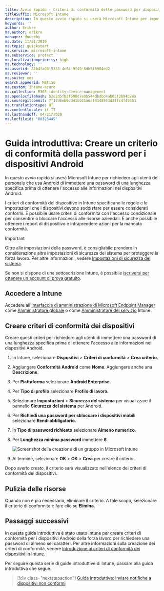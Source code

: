 ```yaml
---
title: Avvio rapido - Criteri di conformità delle password per dispositivi Android
titleSuffix: Microsoft Intune
description: In questo avvio rapido si userà Microsoft Intune per impostare la lunghezza della password obbligatoria per i dispositivi Android.
keywords: ''
author: Erikre
ms.author: erikre
manager: dougeby
ms.date: 11/21/2019
ms.topic: quickstart
ms.service: microsoft-intune
ms.subservice: protect
ms.localizationpriority: high
ms.technology: ''
ms.assetid: 81b4fa08-5333-4c54-9f49-8db5f6984ed2
ms.reviewer: ''
ms.suite: ems
search.appverid: MET150
ms.custom: intune-azure
ms.collection: M365-identity-device-management
ms.openlocfilehash: b2e2d5fb2f698d7e0b544dbdbd4ab05f2b94b7ea
ms.sourcegitcommit: 7f17d6eb9dd41b031a6af4148863d2ffc4f49551
ms.translationtype: HT
ms.contentlocale: it-IT
ms.lasthandoff: 04/21/2020
ms.locfileid: "80325449"
---
```

# <a name="quickstart-create-a-password-compliance-policy-for-android-devices"></a>Guida introduttiva: Creare un criterio di conformità della password per i dispositivi Android

In questo avvio rapido si userà Microsoft Intune per richiedere agli utenti del personale che usa Android di immettere una password di una lunghezza specifica prima di ottenere l'accesso alle informazioni nei dispositivi Android.

I criteri di conformità del dispositivo in Intune specificano le regole e le impostazioni che i dispositivi devono soddisfare per essere considerati conformi. È possibile usare criteri di conformità con l'accesso condizionale per consentire o bloccare l'accesso alle risorse aziendali. È anche possibile ottenere i report di dispositivo e intraprendere azioni per la mancata conformità.

> [!IMPORTANT]
> Oltre alle impostazioni della password, è consigliabile prendere in considerazione altre impostazioni di sicurezza del sistema per proteggere la forza lavoro. Per altre informazioni, vedere [Impostazioni di sicurezza del sistema](compliance-policy-create-android-for-work.md).

Se non si dispone di una sottoscrizione Intune, è possibile [iscriversi per ottenere un account di prova gratuito](../fundamentals/free-trial-sign-up.md).

## <a name="sign-in-to-intune"></a>Accedere a Intune

Accedere all'[interfaccia di amministrazione di Microsoft Endpoint Manager](https://go.microsoft.com/fwlink/?linkid=2109431) come [Amministratore globale](../fundamentals/users-add.md#types-of-administrators) o come [Amministratore del servizio](../fundamentals/users-add.md#types-of-administrators) Intune.

## <a name="create-a-device-compliance-policy"></a>Creare criteri di conformità dei dispositivi

Creare questi criteri per richiedere agli utenti di immettere una password di una lunghezza specifica prima di ottenere l'accesso alle informazioni nei dispositivi Android.

1. In Intune, selezionare **Dispositivi** > **Criteri di conformità** > **Crea criterio**.

2. Aggiungere **Conformità Android** come **Nome**. Aggiungere anche una **Descrizione**.

3. Per **Piattaforma** selezionare **Android Enterprise**.

4. Per **Tipo di profilo** selezionare **Profilo di lavoro**.

5. Selezionare **Impostazioni** > **Sicurezza del sistema** per visualizzare il pannello **Sicurezza del sistema** per Android.

6. Per **Richiedi una password per sbloccare i dispositivi mobili** selezionare **Rendi obbligatorio**.

7. In **Tipo di password richiesto** selezionare **Almeno numerico**.

8. Per **Lunghezza minima password** immettere **6**.

    ![Screenshot della creazione di un gruppo in Microsoft Intune](./media/quickstart-set-password-length-android/quickstart-set-password-length-android-01.png)

9. Al termine, selezionare **OK** > **OK** > **Crea** per creare il criterio.

Dopo averlo creato, il criterio sarà visualizzato nell'elenco dei criteri di conformità dei dispositivi.

## <a name="clean-up-resources"></a>Pulizia delle risorse

Quando non è più necessario, eliminare il criterio. A tale scopo, selezionare il criterio di conformità e fare clic su **Elimina**.

## <a name="next-steps"></a>Passaggi successivi

In questa guida introduttiva è stato usato Intune per creare criteri di conformità per i dispositivi Android della forza lavoro per richiedere una password di almeno sei caratteri. Per altre informazioni sulla creazione dei criteri di conformità, vedere [Introduzione ai criteri di conformità dei dispositivi in Intune](device-compliance-get-started.md).

Per seguire questa serie di guide introduttive di Intune, passare alla guida introduttiva che segue.

> [!div class="nextstepaction"]
> [Guida introduttiva: Inviare notifiche a dispositivi non conformi](quickstart-send-notification.md)
